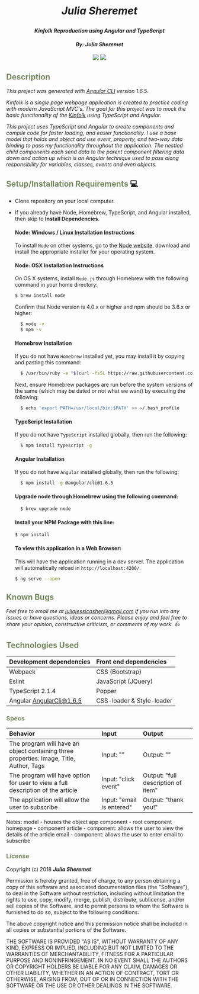 # _<p align="center">Julia Sheremet</p>_

#### _<p align="center">Kinfolk Reproduction using Angular and TypeScript</p>_

#### _**<p align="center">By: Julia Sheremet</p>**_

<p align="center">  
<a href="https://opensource.org/licenses/MIT"><img src="https://img.shields.io/badge/license-MIT-blue.svg"></a>
<a href="https://github.com/RichardLitt/standard-readme"><img src="https://img.shields.io/badge/readme%20style-standard-brightgreen.svg?style=flat-square"></a>
</p>

## <span style="color:#74875d;">Description</span>
_This project was generated with [Angular CLI](https://github.com/angular/angular-cli) version 1.6.5._

_Kinfolk is a single page webpage application is created to practice coding with modern JavaScript MVC's. The goal for this project was to mock the basic functionality of the <a href="https://kinfolk.com/shop/">Kinfolk</a> using TypeScript and Angular._

_This project uses TypeScript and Angular to create  components and compile code for faster loading, and easier functionality. I use a base model that holds and object and use event, property, and two-way data binding to pass my functionality throughout the application. The nestled child components each send data to the parent component filtering data down and action up which is an Angular technique used to pass along responsibility for variables, classes, events and even objects._

## <span style="color:#74875d;">Setup/Installation Requirements</span> :computer:

* Clone repository on your local computer.
* If you already have Node, Homebrew, TypeScript, and Angular installed, then skip to **Install Dependencies**.

  #### Node: Windows / Linux Installation Instructions
  To install `Node` on other systems, go to the <a href="https://nodejs.org/en/">Node website</a>, download and install the appropriate installer for your operating system.

  #### Node: OSX Installation Instructions
  On OS X systems, install `Node.js` through Homebrew with the following command in your home directory:
    ```sh
    $ brew install node
    ```
  Confirm that Node version is 4.0.x or higher and npm should be 3.6.x or higher:
  ```sh
    $ node -v
    $ npm -v
  ```
  #### Homebrew Installation
  If you do not have `Homebrew` installed yet, you may install it by copying and pasting this command:
  ```sh
    $ /usr/bin/ruby -e "$(curl -fsSL https://raw.githubusercontent.com/Homebrew/install/master/install)"
  ```
  Next, ensure Homebrew packages are run before the system versions of the same (which may be dated or not what we want) by executing the following:
  ```sh
    $ echo 'export PATH=/usr/local/bin:$PATH' >> ~/.bash_profile
  ```
  #### TypeScript Installation
  If you do not have `TypeScript` installed globally, then run the following:
  ```sh   
    $ npm install typescript -g
   ```
  #### Angular Installation
  If you do not have `Angular` installed globally, then run the following:
  ```sh
    $ npm install -g @angular/cli@1.6.5
  ```
  #### Upgrade node through Homebrew using the following command:
  ```sh
    $ brew upgrade node
  ```
  #### Install your NPM Package with this line:
  ```sh
  $ npm install
  ```
  #### To view this application in a Web Browser:
  This will have the application running in a dev server. The application will automatically reload in `http://localhost:4200/`.
  ```sh
  $ ng serve --open
  ```

## <span style="color:#74875d;">Known Bugs</span>

_Feel free to email me at [juliajessicasher@gmail.com](mailto:juliajessicasher@gmail.com) if you run into any issues or have questions, ideas or concerns. Please enjoy and feel free to share your opinion, constructive criticism, or comments of my work. :+1:_

## <span style="color:#74875d;">Technologies Used</span>

| Development dependencies | Front end dependencies |
| :------------ | :------------- |
| Webpack | CSS (Bootstrap) |
| Eslint | JavaScript (JQuery) |
| TypeScript 2.1.4 | Popper
| Angular AngularCli@1.6.5 | CSS-loader & Style-loader |



### <span style="color:#74875d;">Specs</span>
| Behavior | Input | Output |
| :-------------     | :------------- | :------------- |
| The program will have an object containing three properties: Image, Title, Author, Tags  | Input: "" | Output: "" |
| The program will have option for user to view a full description of the article | Input: "click event" | Output: "full description of item" |
| The application will allow the user to subscribe | Input: "email is entered" | Output: "thank you!" |

Notes:
model - houses the object
app component - root component
homepage - component
article - component: allows the user to view the details of the article
email - component: allows the user to enter email to subscribe


### <span style="color:#74875d;">License</span>

Copyright (c) 2018 ****_Julia Sheremet_****

Permission is hereby granted, free of charge, to any person obtaining a copy of this software and associated documentation files (the "Software"), to deal in the Software without restriction, including without limitation the rights to use, copy, modify, merge, publish, distribute, sublicense, and/or sell copies of the Software, and to permit persons to whom the Software is furnished to do so, subject to the following conditions:

The above copyright notice and this permission notice shall be included in all copies or substantial portions of the Software.

THE SOFTWARE IS PROVIDED "AS IS", WITHOUT WARRANTY OF ANY KIND, EXPRESS OR IMPLIED, INCLUDING BUT NOT LIMITED TO THE WARRANTIES OF MERCHANTABILITY, FITNESS FOR A PARTICULAR PURPOSE AND NONINFRINGEMENT. IN NO EVENT SHALL THE AUTHORS OR COPYRIGHT HOLDERS BE LIABLE FOR ANY CLAIM, DAMAGES OR OTHER LIABILITY, WHETHER IN AN ACTION OF CONTRACT, TORT OR OTHERWISE, ARISING FROM, OUT OF OR IN CONNECTION WITH THE SOFTWARE OR THE USE OR OTHER DEALINGS IN THE SOFTWARE.
